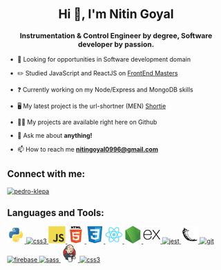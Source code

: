 <h1 align="center">Hi 👋, I'm Nitin Goyal</h1>
<h3 align="center">Instrumentation & Control Engineer by degree, Software developer by passion.</h3>

-   🔭 Looking for opportunities in Software development domain

-   ✏️ Studied JavaScript and ReactJS on
    [FrontEnd Masters](https://frontendmasters.com/)

-   ❓ Currently working on my Node/Express and MongoDB skills

-   🖥️ My latest project is the url-shortner (MEN)
    [Shortie](https://www.google.com/)

-   👨‍💻 My projects are available right here on Github

-   💬 Ask me about **anything!**

-   📫 How to reach me **nitingoyal0996@gmail.com**

## Connect with me:

<p align="left">
<a href="https://linkedin.com/in/nitin-goyal" target="blank"><img align="center" src="https://cdn.jsdelivr.net/npm/simple-icons@3.0.1/icons/linkedin.svg" alt="pedro-klepa" height="30" width="40" /></a>
</p>

## Languages and Tools:

<a href="https://www.python.org/" target="_blank">
<img src="https://raw.githubusercontent.com/devicons/devicon/master/icons/python/python-original.svg" alt="css3" width="40" height="40"/>
</a> <a href="https://flask.palletsprojects.com/en/1.1.x/" target="_blank">
<img src="https://login.salesforce.com/img/logo214.svg" alt="css3" width="40" height="40"/>
</a> <a href="https://www.salesforce.com" target="_blank">
<img src="https://raw.githubusercontent.com/devicons/devicon/master/icons/javascript/javascript-original.svg" alt="javascript" width="40" height="40"/>
</a> <a href="https://www.w3.org/html/" target="_blank">
<img src="https://raw.githubusercontent.com/devicons/devicon/master/icons/html5/html5-original-wordmark.svg" alt="html5" width="40" height="40"/>
</a> <a href="https://www.w3schools.com/css/" target="_blank">
<img src="https://raw.githubusercontent.com/devicons/devicon/master/icons/css3/css3-original.svg" alt="css3" width="40" height="40"/>
</a>
<!-- <a href="https://styled-components.com/" target="_blank"> <img src="https://cdn-media-1.freecodecamp.org/images/1*p1TndLk3UsGPBsM7qHPZIw.png" alt="styled-components" width="40" height="40"/> </a> -->

<a href="https://reactjs.org/" target="_blank">
<img src="https://raw.githubusercontent.com/devicons/devicon/master/icons/react/react-original.svg" alt="react" width="40" height="40"/>
</a> <a href="https://nodejs.org" target="_blank">
<img src="https://raw.githubusercontent.com/devicons/devicon/master/icons/nodejs/nodejs-original.svg" alt="nodejs" width="40" height="40"/>
</a> <a href="https://expressjs.com" target="_blank">
<img src="https://raw.githubusercontent.com/devicons/devicon/master/icons/express/express-original.svg" alt="express" width="40" height="40"/>
</a> <a href="https://jestjs.io" target="_blank">
<img src="https://www.vectorlogo.zone/logos/jestjsio/jestjsio-icon.svg" alt="jest" width="40" height="40"/>
</a>  
<a href="https://flask.palletsprojects.com/en/1.1.x/" target="_blank">
<img src="https://raw.githubusercontent.com/devicons/devicon/master/icons/flask/flask-original.svg" alt="css3" width="40" height="40"/>
</a> <a href="https://git-scm.com/" target="_blank">
<img src="https://www.vectorlogo.zone/logos/git-scm/git-scm-icon.svg" alt="git" width="40" height="40"/>
</a> <a href="https://firebase.google.com/" target="_blank">
<img src="https://www.vectorlogo.zone/logos/firebase/firebase-icon.svg" alt="firebase" width="40" height="40"/>
</a> <a href="https://heroku.com/" target="_blank">
<img src="https://brand.heroku.com/static/media/heroku-logo-stroke-gradient.bb410472.svg" alt="sass" width="40" height="40"/>
</a>
</a> <a href="https://www.w3schools.com/css/" target="_blank">
<img src="https://raw.githubusercontent.com/devicons/devicon/master/icons/jenkins/jenkins-original.svg" alt="css3" width="40" height="40"/>
</a>
</a> <a href="https://www.w3schools.com/css/" target="_blank">
<img src="https://www.vectorlogo.zone/logos/docker/docker-icon.svg" alt="css3" width="40" height="40"/>
</a>

<!-- <a href="https://webpack.js.org" target="_blank"> <img src="https://raw.githubusercontent.com/devicons/devicon/master/icons/webpack/webpack-original.svg" alt="webpack" width="40" height="40"/> </a>
<a href="https://figma.com" target="_blank"> <img src="https://miro.medium.com/max/875/1*6XgfDCVn81AYX68Xvd2I-g@2x.png" alt="figma" width="40" height="40"/> </a>  -->

</p>
